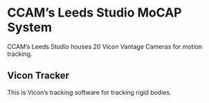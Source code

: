 # CCAM’s Leeds Studio MoCAP System

CCAM’s Leeds Studio houses 20 Vicon Vantage Cameras for motion tracking.

## Vicon Tracker
This is Vicon’s tracking software for tracking rigid bodies.